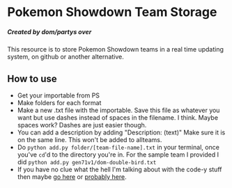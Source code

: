 # Pokemon Showdown Team Storage
##### Created by dom/partys over
This resource is to store Pokemon Showdown teams in a real time updating system, on github or another alternative.
## How to use

- Get your importable from PS
- Make folders for each format
- Make a new .txt file with the importable. Save this file as whatever you want but use dashes instead of spaces in the filename. I think. Maybe spaces work? Dashes are just easier though.
- You can add a description by adding "Description: (text)" Make sure it is on the same line. This won't be added to allteams.
- Do ``python add.py folder/[team-file-name].txt`` in your terminal, once you've ``cd``'d to the directory you're in. For the sample team I provided I did ``python add.py gen71v1/dom-double-bird.txt``
- If you have no clue what the hell I'm talking about with the code-y stuff then maybe [go here](http://rogerdudler.github.io/git-guide/) or [probably here](https://computers.tutsplus.com/tutorials/navigating-the-terminal-a-gentle-introduction--mac-3855).